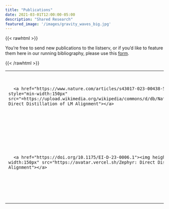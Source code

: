 ```yaml
---
title: "Publications"
date: 2021-03-01T12:00:00-05:00
description: "Shared Research"
featured_image: '/images/gravity_waves_big.jpg'
---
```


{{< rawhtml >}}

<div>
<p> You’re free to send new publications to the listserv, or if you’d like to feature them here in our running bibliography, please use this <a href="https://docs.google.com/forms/d/e/1FAIpQLSc2bUqqXhLpvOTz_LVhPUY2cP_C9GSvPkbmIuOowUN8gmaybA/viewform?usp=sf_link">form</a>.
</p>
<table>

  <tr><td style="padding:10px">
      
      <a href="https://www.nature.com/articles/s43017-023-00438-5"><img height="75px" style="min-width:150px" src="=https://upload.wikimedia.org/wikipedia/commons/d/db/Nature_journal_logo.svg: Direct Distillation of LM Alignment"></a>
      
</td><td style="padding:10px">
<a class="paper" href="https://www.nature.com/articles/s43017-023-00438-5">
Irrigation in the Earth System
</a><br>
Sonal McDermid et al.<br>

<br>

</td></tr>


  <tr><td style="padding:10px">
      
      <a href="https://doi.org/10.1175/EI-D-23-0006.1"><img height="75px" style="min-width:150px" src="https://avatar.vercel.sh/Zephyr: Direct Distillation of LM Alignment"></a>
      
</td><td style="padding:10px">
<a class="paper" href="https://doi.org/10.1175/EI-D-23-0006.1">
Zephyr: Direct Distillation of LM Alignment
</a><br>
**Felicia Chiang***, Benjamin I. Cook, and Sonali McDermid.<br>

<br>

</td></tr>

</p>

{{< /rawhtml >}}
<!--more-->

